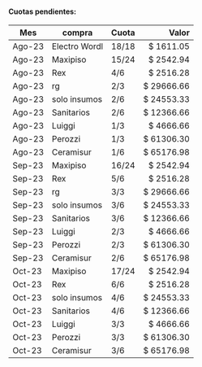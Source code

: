 #### Cuotas pendientes:

| Mes    | compra        | Cuota |      Valor |
| ------ | ------------- | ----- | ----------:|
| Ago-23 | Electro Wordl | 18/18 |  $ 1611.05 |
| Ago-23 | Maxipiso      | 15/24 |  $ 2542.94 |
| Ago-23 | Rex           | 4/6   |  $ 2516.28 |
| Ago-23 | rg            | 2/3   | $ 29666.66 |
| Ago-23 | solo insumos  | 2/6   | $ 24553.33 |
| Ago-23 | Sanitarios    | 2/6   | $ 12366.66 |
| Ago-23 | Luiggi        | 1/3   | $  4666.66 |
| Ago-23 | Perozzi       | 1/3   | $ 61306.30 |
| Ago-23 | Ceramisur     | 1/6   | $ 65176.98 |
| Sep-23 | Maxipiso      | 16/24 |  $ 2542.94 |
| Sep-23 | Rex           | 5/6   |  $ 2516.28 |
| Sep-23 | rg            | 3/3   | $ 29666.66 |
| Sep-23 | solo insumos  | 3/6   | $ 24553.33 |
| Sep-23 | Sanitarios    | 3/6   | $ 12366.66 |
| Sep-23 | Luiggi        | 2/3   | $  4666.66 |
| Sep-23 | Perozzi       | 2/3   | $ 61306.30 |
| Sep-23 | Ceramisur     | 2/6   | $ 65176.98 |
| Oct-23 | Maxipiso      | 17/24 |  $ 2542.94 |
| Oct-23 | Rex           | 6/6   |  $ 2516.28 |
| Oct-23 | solo insumos  | 4/6   | $ 24553.33 |
| Oct-23 | Sanitarios    | 4/6   | $ 12366.66 |
| Oct-23 | Luiggi        | 3/3   |  $ 4666.66 |
| Oct-23 | Perozzi       | 3/3   | $ 61306.30 |
| Oct-23 | Ceramisur     | 3/6   | $ 65176.98 |

